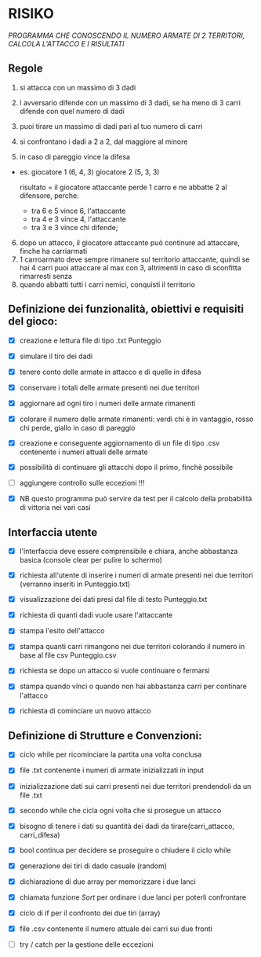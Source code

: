 # RISIKO
*PROGRAMMA CHE CONOSCENDO IL NUMERO ARMATE DI 2 TERRITORI, CALCOLA L'ATTACCO E I RISULTATI*

## Regole

1. si attacca con un massimo di 3 dadi
2. l avversario difende con un massimo di 3 dadi, se ha meno di 3 carri difende con quel numero di dadi
3. puoi tirare un massimo di dadi pari al tuo numero di carri


4. si confrontano i dadi a 2 a 2, dal maggiore al minore
5. in caso di pareggio vince la difesa

- es. giocatore 1 (6, 4, 3)
      giocatore 2 (5, 3, 3)

     risultato = il giocatore attaccante perde 1 carro e ne abbatte 2 al difensore, perche:
    - tra 6 e 5 vince 6, l'attaccante
    - tra 4 e 3 vince 4, l'attaccante
    - tra 3 e 3 vince chi difende;

6. dopo un attacco, il giocatore attaccante può continure ad attaccare, finche ha carriarmati
7. 1 carroarmato deve sempre rimanere sul territorio attaccante, quindi se hai 4 carri puoi attaccare al max con 3, altrimenti in caso di sconfitta rimarresti senza
8. quando abbatti tutti i carri nemici, conquisti il territorio


## Definizione dei funzionalità, obiettivi e requisiti del gioco:

-  [x]  creazione e lettura file di tipo .txt Punteggio
-  [x]  simulare il tiro dei dadi
-  [x]  tenere conto delle armate in attacco e di quelle in difesa
-  [x]  conservare i totali delle armate presenti nei due territori       
-  [x]  aggiornare ad ogni tiro i numeri delle armate rimanenti
-  [x]  colorare il numero delle armate rimanenti: verdi chi è in vantaggio, rosso chi perde, giallo in caso di pareggio
-  [x]  creazione e conseguente aggiornamento di un file di tipo .csv contenente i numeri attuali delle armate
-  [x]  possibilità di continuare gli attacchi dopo il primo, finchè possibile
-  [ ]  aggiungere controllo sulle eccezioni !!!

-  [x]  NB questo programma può servire da test per il calcolo della probabilità di vittoria nei vari casi


## Interfaccia utente

-  [x]  l'interfaccia deve essere comprensibile e chiara, anche abbastanza basica (console clear per pulire lo schermo)
-  [x]  richiesta all'utente di inserire i numeri di armate presenti nei due territori (verranno inseriti in Punteggio.txt)
-  [x]  visualizzazione dei dati presi dal file di testo Punteggio.txt
-  [x]  richiesta di quanti dadi vuole usare l'attaccante
-  [x]  stampa l'esito dell'attacco
-  [x]  stampa quanti carri rimangono nei due territori colorando il numero in base al file csv Punteggio.csv
-  [x]  richiesta se dopo un attacco si vuole continuare o fermarsi
-  [x]  stampa quando vinci o quando non hai abbastanza carri per continare l'attacco
-  [x]  richiesta di cominciare un nuovo attacco
    

## Definizione di Strutture e Convenzioni:
-  [x]  ciclo while per ricominciare la partita una volta conclusa
-  [x]  file .txt contenente i numeri di armate inizializzati in input
-  [x]  inizializzazione dati sui carri presenti nei due territori prendendoli da un file .txt
-  [x]  secondo while che cicla ogni volta che si prosegue un attacco
-  [x]  bisogno di tenere i dati su quantità dei dadi da tirare(carri_attacco, carri_difesa)
-  [x]  bool continua per decidere se proseguire o chiudere il ciclo while
-  [x]  generazione dei tiri di dado casuale (random)
-  [x]  dichiarazione di due array per memorizzare i due lanci 
-  [x]  chiamata funzione *Sort* per ordinare i due lanci per poterli confrontare
-  [x]  ciclo di if per il confronto dei due tiri (array)
-  [x]  file .csv contenente il numero attuale dei carri sui due fronti
-  [ ]  try / catch per la gestione delle eccezioni




